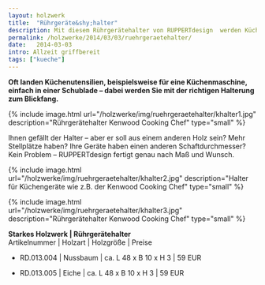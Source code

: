 ```yaml
---
layout: holzwerk
title:  "Rührgeräte&shy;halter"
description: Mit diesem Rührgerätehalter von RUPPERTdesign  werden Küchenutensilien zum Blickfang! Ihr Rührgerätehalter wird nach Maß und Wunsch gefertigt.
permalink: /holzwerke/2014/03/03/ruehrgeraetehalter/
date:   2014-03-03
intro: Allzeit griffbereit
tags: ["kueche"]
---
```


**Oft landen Küchenutensilien, beispielsweise für eine Küchenmaschine, 
einfach in einer Schublade – dabei werden Sie mit der richtigen Halterung zum Blickfang.** 

{% include image.html url="/holzwerke/img/ruehrgeraetehalter/khalter1.jpg" description="Rührgerätehalter Kenwood Cooking Chef" type="small" %}

Ihnen gefällt der Halter – aber er soll aus einem anderen Holz sein? Mehr Stellplätze haben? 
Ihre Geräte haben einen anderen Schaftdurchmesser? Kein Problem – RUPPERTdesign fertigt genau nach Maß und Wunsch.  

{% include image.html url="/holzwerke/img/ruehrgeraetehalter/khalter2.jpg" description="Halter für Küchengeräte wie z.B. der Kenwood Cooking Chef" type="small" %}

{% include image.html url="/holzwerke/img/ruehrgeraetehalter/khalter3.jpg" description="Rührgerätehalter Kenwood Cooking Chef" type="small" %}


**Starkes Holzwerk  \| Rührgerätehalter**   
Artikelnummer \| Holzart \| Holzgröße \| Preise
     
*	RD.013.004  \| 	Nussbaum \| ca. L 48 x B 10 x H 3 \| 59 EUR
     
*	RD.013.005  \| 	Eiche \| ca. L 48 x B 10 x H 3 \| 59 EUR